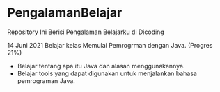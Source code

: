 # PengalamanBelajar
Repository Ini Berisi Pengalaman Belajarku di Dicoding

14 Juni 2021
Belajar kelas Memulai Pemrogrman dengan Java. (Progres 21%)
  * Belajar tentang apa itu Java dan alasan menggunakannya.
  * Belajar tools yang dapat digunakan untuk menjalankan bahasa pemrograman Java.
